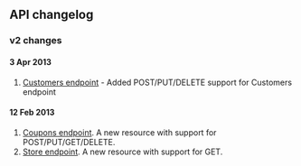 ## API changelog

### v2 changes

#### 3 Apr 2013
1. [Customers endpoint](https://developer.bigcommerce.com/api/customers) - Added POST/PUT/DELETE support for Customers endpoint

#### 12 Feb 2013
1. [Coupons endpoint](https://developer.bigcommerce.com/api/coupons). A new resource with support for POST/PUT/GET/DELETE.
2. [Store endpoint](https://developer.bigcommerce.com/api/store). A new resource with support for GET.


